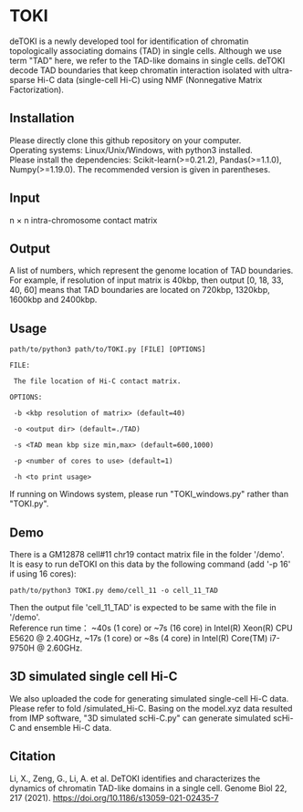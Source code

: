TOKI
===
deTOKI is a newly developed tool for identification of chromatin topologically associating domains (TAD) in single cells.
Although we use term "TAD" here, we refer to the TAD-like domains in single cells. 
deTOKI decode TAD boundaries that keep chromatin interaction isolated with ultra-sparse Hi-C data (single-cell Hi-C) using NMF (Nonnegative Matrix Factorization).

Installation
---
Please directly clone this github repository on your computer.  
Operating systems: Linux/Unix/Windows, with python3 installed.  
Please install the dependencies: Scikit-learn(>=0.21.2), Pandas(>=1.1.0), Numpy(>=1.19.0). The recommended version is given in parentheses.

Input
---
n × n intra-chromosome contact matrix

Output
---
A list of numbers, which represent the genome location of TAD boundaries.  
For example, if resolution of input matrix is 40kbp, then output [0, 18, 33, 40, 60] means that TAD boundaries are located on 720kbp, 1320kbp, 1600kbp and 2400kbp. 


Usage 
---
`path/to/python3 path/to/TOKI.py [FILE] [OPTIONS]`

    FILE:
    
     The file location of Hi-C contact matrix.
     
    OPTIONS:
    
     -b <kbp resolution of matrix> (default=40)
     
     -o <output dir> (default=./TAD)
     
     -s <TAD mean kbp size min,max> (default=600,1000)
     
     -p <number of cores to use> (default=1)
     
     -h <to print usage>

If running on Windows system, please run "TOKI_windows.py" rather than "TOKI.py".

Demo
---
There is a GM12878 cell#11 chr19 contact matrix file in the folder '/demo'.  
It is easy to run deTOKI on this data by the following command (add '-p 16' if using 16 cores):

`path/to/python3 TOKI.py demo/cell_11 -o cell_11_TAD`

Then the output file 'cell_11_TAD' is expected to be same with the file in '/demo'.  
Reference run time： ~40s (1 core) or ~7s (16 core) in Intel(R) Xeon(R) CPU E5620 @ 2.40GHz,
                     ~17s (1 core) or ~8s (4 core) in Intel(R) Core(TM) i7-9750H @ 2.60GHz.

3D simulated single cell Hi-C
---
We also uploaded the code for generating simulated single-cell Hi-C data. Please refer to fold /simulated_Hi-C.
Basing on the model.xyz data resulted from IMP software, "3D simulated scHi-C.py" can generate simulated scHi-C and ensemble Hi-C data.
                     
Citation
---
Li, X., Zeng, G., Li, A. et al. DeTOKI identifies and characterizes the dynamics of chromatin TAD-like domains in a single cell. Genome Biol 22, 217 (2021). https://doi.org/10.1186/s13059-021-02435-7
